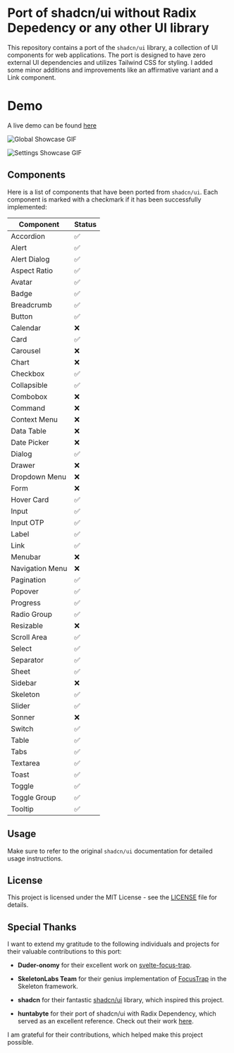 # Port of shadcn/ui without Radix Depedency or any other UI library

This repository contains a port of the `shadcn/ui` library, a collection of UI components for web applications. The port is designed to have zero external UI dependencies and utilizes Tailwind CSS for styling. I added some minor additions and improvements like an affirmative variant and a Link component.

# Demo

A live demo can be found [here](https://nice-sky-059595e10.4.azurestaticapps.net)

![Global Showcase GIF](https://github.com/WailAbou/shadcn-svelte-nodep/raw/main/assets/gifs/showcase.gif)

![Settings Showcase GIF](https://github.com/WailAbou/shadcn-svelte-nodep/raw/main/assets/gifs/settings.gif)

## Components

Here is a list of components that have been ported from `shadcn/ui`. Each component is marked with a checkmark if it has been successfully implemented:

| Component       | Status |
| --------------- | ------ |
| Accordion       |   ✅   |
| Alert           |   ✅   |
| Alert Dialog    |   ✅   |
| Aspect Ratio    |   ✅   |
| Avatar          |   ✅   |
| Badge           |   ✅   |
| Breadcrumb      |   ✅   |
| Button          |   ✅   |
| Calendar        |   ❌   |
| Card            |   ✅   |
| Carousel        |   ❌   |
| Chart           |   ❌   |
| Checkbox        |   ✅   |
| Collapsible     |   ✅   |
| Combobox        |   ❌   |
| Command         |   ❌   |
| Context Menu    |   ❌   |
| Data Table      |   ❌   |
| Date Picker     |   ❌   |
| Dialog          |   ✅   |
| Drawer          |   ❌   |
| Dropdown Menu   |   ❌   |
| Form            |   ❌   |
| Hover Card      |   ✅   |
| Input           |   ✅   |
| Input OTP       |   ✅   |
| Label           |   ✅   |
| Link            |   ✅   |
| Menubar         |   ❌   |
| Navigation Menu |   ❌   |
| Pagination      |   ✅   |
| Popover         |   ✅   |
| Progress        |   ✅   |
| Radio Group     |   ✅   |
| Resizable       |   ❌   |
| Scroll Area     |   ✅   |
| Select          |   ✅   |
| Separator       |   ✅   |
| Sheet           |   ✅   |
| Sidebar         |   ❌   |
| Skeleton        |   ✅   |
| Slider          |   ✅   |
| Sonner          |   ❌   |
| Switch          |   ✅   |
| Table           |   ✅   |
| Tabs            |   ✅   |
| Textarea        |   ✅   |
| Toast           |   ✅   |
| Toggle          |   ✅   |
| Toggle Group    |   ✅   |
| Tooltip         |   ✅   |

## Usage

Make sure to refer to the original `shadcn/ui` documentation for detailed usage instructions.

## License

This project is licensed under the MIT License - see the [LICENSE](LICENSE) file for details.

## Special Thanks

I want to extend my gratitude to the following individuals and projects for their valuable contributions to this port:

- **Duder-onomy** for their excellent work on [svelte-focus-trap](https://github.com/Duder-onomy/svelte-focus-trap/blob/master/src/utils.js).

- **SkeletonLabs Team** for their genius implementation of [FocusTrap](https://github.com/skeletonlabs/skeleton/blob/master/packages/skeleton/src/lib/actions/FocusTrap/focusTrap.ts) in the Skeleton framework.

- **shadcn** for their fantastic [shadcn/ui](https://github.com/shadcn-ui/ui) library, which inspired this project.

- **huntabyte** for their port of shadcn/ui with Radix Dependency, which served as an excellent reference. Check out their work [here](https://github.com/huntabyte/shadcn-svelte).

I am grateful for their contributions, which helped make this project possible.
